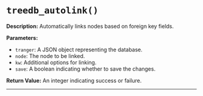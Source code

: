 # `treedb_autolink()`

**Description:**
Automatically links nodes based on foreign key fields.

**Parameters:**
- `tranger`: A JSON object representing the database.
- `node`: The node to be linked.
- `kw`: Additional options for linking.
- `save`: A boolean indicating whether to save the changes.

**Return Value:**
An integer indicating success or failure.

---
